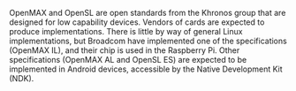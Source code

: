 OpenMAX and OpenSL are open standards from the Khronos group that are designed
	for low capability devices. Vendors of cards are expected to produce implementations.
	There is little by way of general Linux implementations, but Broadcom have
	implemented one of the specifications (OpenMAX IL), 
	and their chip is used in the Raspberry Pi.
	Other specifications (OpenMAX AL and OpenSL ES) 
	are expected to be implemented in Android devices,
	accessible by the Native Development Kit (NDK).